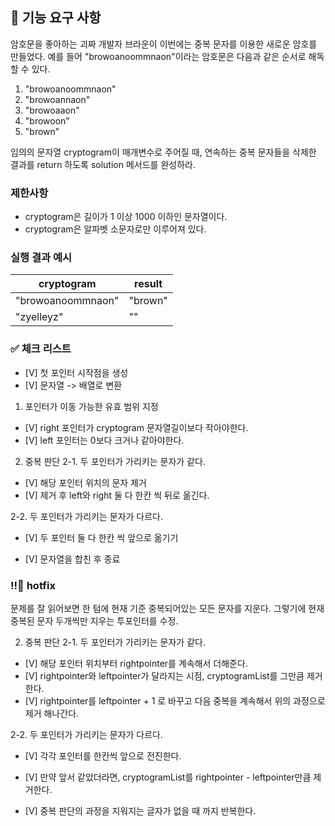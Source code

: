 ## 🚀 기능 요구 사항

암호문을 좋아하는 괴짜 개발자 브라운이 이번에는 중복 문자를 이용한 새로운 암호를 만들었다. 예를 들어 "browoanoommnaon"이라는 암호문은 다음과 같은 순서로 해독할 수 있다.

1. "browoanoommnaon"
2. "browoannaon"
3. "browoaaon"
4. "browoon"
5. "brown"

임의의 문자열 cryptogram이 매개변수로 주어질 때, 연속하는 중복 문자들을 삭제한 결과를 return 하도록 solution 메서드를 완성하라.

### 제한사항

- cryptogram은 길이가 1 이상 1000 이하인 문자열이다.
- cryptogram은 알파벳 소문자로만 이루어져 있다.

### 실행 결과 예시

| cryptogram        | result  |
| ----------------- | ------- |
| "browoanoommnaon" | "brown" |
| "zyelleyz"        | ""      |


### ✅ 체크 리스트

- [V] 첫 포인터 시작점을 생성
- [V] 문자열 -> 배열로 변환

1. 포인터가 이동 가능한 유효 범위 지정
- [V] right 포인터가 cryptogram 문자열길이보다 작아야한다.
- [V] left 포인터는 0보다 크거나 같아야한다.

2. 중복 판단
 2-1. 두 포인터가 가리키는 문자가 같다.
 - [V] 해당 포인터 위치의 문자 제거
 - [V] 제거 후 left와 right 둘 다 한칸 씩 뒤로 옮긴다.

 2-2. 두 포인터가 가리키는 문자가 다르다.
 - [V] 두 포인터 둘 다 한칸 씩 앞으로 옮기기

- [V] 문자열을 합친 후 종료


### !!🚨 hotfix 
문제를 잘 읽어보면 한 텀에 현재 기준 중복되어있는 모든 문자를 지운다.
그렇기에 현재 중복된 문자 두개씩만 지우는 투포인터를 수정.

2. 중복 판단
 2-1. 두 포인터가 가리키는 문자가 같다.
 - [V] 해당 포인터 위치부터 rightpointer를 계속해서 더해준다.
 - [V] rightpointer와 leftpointer가 달라지는 시점, cryptogramList를 그만큼 제거한다.
 - [V] rightpointer를 leftpointer + 1 로 바꾸고 다음 중복을 계속해서 위의 과정으로 제거 해나간다.

 2-2. 두 포인터가 가리키는 문자가 다르다.
 - [V] 각각 포인터를 한칸씩 앞으로 전진한다.
 - [V] 만약 앞서 같았더라면, cryptogramList를 rightpointer - leftpointer만큼 제거한다.

 - [V] 중복 판단의 과정을 지워지는 글자가 없을 때 까지 반복한다.